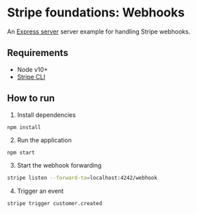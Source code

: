 # Stripe foundations: Webhooks

An [Express server](http://expressjs.com) server example for handling Stripe webhooks.

## Requirements

- Node v10+
- [Stripe CLI](https://stripe.com/docs/stripe-cli)

## How to run

1. Install dependencies

```
npm install
```

2. Run the application

```bash
npm start
```

3. Start the webhook forwarding

```bash
stripe listen --forward-to=localhost:4242/webhook
```

4. Trigger an event

```bash
stripe trigger customer.created
```
